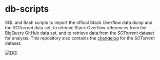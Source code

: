 # db-scripts
SQL and Bash scripts to import the offical Stack Overflow data dump and the *SOTorrent* data set, to retrieve Stack Overflow references from the BigQuery GitHub data set, and to retrieve data from the *SOTorrent* dataset for analysis.
This repository also contains the [changelog](https://github.com/sotorrent/db-scripts/blob/master/CHANGELOG.md) for the *SOTorrent* dataset. 

[![DOI](https://zenodo.org/badge/114276535.svg)](https://zenodo.org/badge/latestdoi/114276535)
